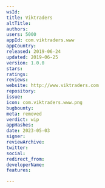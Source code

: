 ```yaml
---
wsId: 
title: Viktraders
altTitle: 
authors: 
users: 5000
appId: com.viktraders.www
appCountry: 
released: 2019-06-24
updated: 2019-06-25
version: 1.0.0
stars: 
ratings: 
reviews: 
website: http://www.viktraders.com
repository: 
issue: 
icon: com.viktraders.www.png
bugbounty: 
meta: removed
verdict: wip
appHashes: 
date: 2023-05-03
signer: 
reviewArchive: 
twitter: 
social: 
redirect_from: 
developerName: 
features: 

---
```


